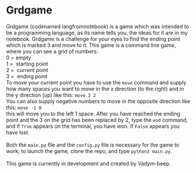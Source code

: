 # Grdgame

Grdgame (codenamed langfromnotebook) is a game which was intended to be a programming language, as its name tells you, the ideas for it are in my notebook.
Grdgame is a challenge for your eyes to find the ending point which is marked 3 and move to it.
This game is a command line game, where you can see a grid of numbers:<br />
0 = empty<br />
1 =  starting point<br />
2 =  current point<br />
3 =  ending point<br />
To move your current point you have to use the `move` command and supply how many spaces you want to move in the x direction (to the right) and in the y direction (up)
like this: `move 3 2`<br />
You can also supply negative numbers to move in the opposite direction 
like this: `move -1 0`<br />
this will move you to the left 1 space.
After you have reached the ending point and the 3 on the grid has been replaced by 2, type the `end` command, and if `True` appears on the terminal, you have won.
If `False` appears you have lost.
<br /><br />
Both the `main.py` file and the `config.py` file is necessary for the game to work, to launch the game, clone the repo, and type `python3 main.py`.
<br /><br />
This game is currently in development and created by Vadym-beep.
